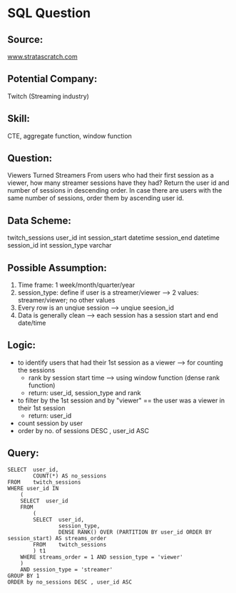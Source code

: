 # SQL Question

## Source: 
www.stratascratch.com

## Potential Company: 
Twitch (Streaming industry)

## Skill:
CTE, aggregate function, window function 

## Question:
Viewers Turned Streamers
From users who had their first session as a viewer, how many streamer sessions have they had? Return the user id and number of sessions in descending order. In case there are users with the same number of sessions, order them by ascending user id.

## Data Scheme:
twitch_sessions
	user_id			int
	session_start	datetime
	session_end		datetime
	session_id		int
	session_type	varchar

## Possible Assumption:
1. Time frame: 1 week/month/quarter/year
2. session_type: define if user is a streamer/viewer --> 2 values: streamer/viewer; no other values
3. Every row is an unqiue session --> unqiue seesion_id
4. Data is generally clean --> each session has a session start and end date/time

## Logic:
- to identify users that had their 1st session as a viewer --> for counting the sessions
	- rank by session start time --> using window function (dense rank function)
	- return: user_id, session_type and rank
- to filter by the 1st session and by "viewer" == the user was a viewer in their 1st session 
	- return: user_id
- count session by user
- order by no. of sessions DESC , user_id ASC 


## Query:

```
SELECT	user_id,
		COUNT(*) AS no_sessions
FROM	twitch_sessions
WHERE user_id IN 
	(
	SELECT	user_id
	FROM	
		(	
		SELECT 	user_id, 
				session_type,
				DENSE RANK() OVER (PARTITION BY user_id ORDER BY session_start) AS streams_order
		FROM	twitch_sessions
		) t1
	WHERE streams_order = 1 AND session_type = 'viewer'
	)
	AND session_type = 'streamer'
GROUP BY 1
ORDER by no_sessions DESC , user_id ASC
```


